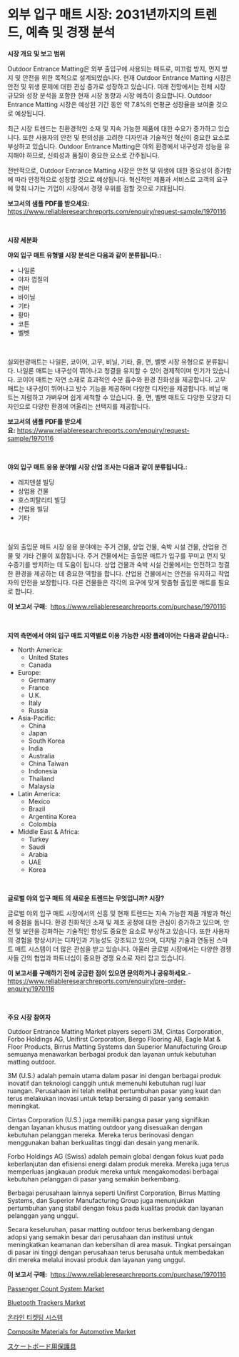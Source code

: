 <p><h1>외부 입구 매트 시장: 2031년까지의 트렌드, 예측 및 경쟁 분석</h1></p><p><strong>시장 개요 및 보고 범위</strong></p>
<p><p>Outdoor Entrance Matting은 외부 출입구에 사용되는 매트로, 미끄럼 방지, 먼지 방지 및 안전을 위한 목적으로 설계되었습니다. 현재 Outdoor Entrance Matting 시장은 안전 및 위생 문제에 대한 관심 증가로 성장하고 있습니다. 미래 전망에서는 전체 시장 규모와 성장 분석을 포함한 현재 시장 동향과 시장 예측이 중요합니다. Outdoor Entrance Matting 시장은 예상된 기간 동안 약 7.8%의 연평균 성장율을 보여줄 것으로 예상됩니다. </p><p>최근 시장 트렌드는 친환경적인 소재 및 지속 가능한 제품에 대한 수요가 증가하고 있습니다. 또한 사용자의 안전 및 편의성을 고려한 디자인과 기술적인 혁신이 중요한 요소로 부상하고 있습니다. Outdoor Entrance Matting은 야외 환경에서 내구성과 성능을 유지해야 하므로, 신뢰성과 품질이 중요한 요소로 간주됩니다. </p><p>전반적으로, Outdoor Entrance Matting 시장은 안전 및 위생에 대한 중요성이 증가함에 따라 안정적으로 성장할 것으로 예상됩니다. 혁신적인 제품과 서비스로 고객의 요구에 맞춰 나가는 기업이 시장에서 경쟁 우위를 점할 것으로 기대됩니다.</p></p>
<p><strong>보고서의 샘플 PDF를 받으세요:</strong> <a href="https://www.reliableresearchreports.com/enquiry/request-sample/1970116">https://www.reliableresearchreports.com/enquiry/request-sample/1970116</a></p>
<p>&nbsp;</p>
<p><strong>시장 세분화</strong></p>
<p><strong>야외 입구 매트 유형별 시장 분석은 다음과 같이 분류됩니다.:</strong></p>
<p><ul><li>나일론</li><li>야자 껍질의</li><li>러버</li><li>바이닐</li><li>기타</li><li>황마</li><li>코튼</li><li>벨벳</li></ul></p>
<p>&nbsp;</p>
<p><p>실외현광매트는 나일론, 코이어, 고무, 비닐, 기타, 줄, 면, 벨벳 시장 유형으로 분류됩니다. 나일론 매트는 내구성이 뛰어나고 청결을 유지할 수 있어 경제적이며 인기가 있습니다. 코이어 매트는 자연 소재로 효과적인 수분 흡수와 환경 친화성을 제공합니다. 고무 매트는 내구성이 뛰어나고 방수 기능을 제공하며 다양한 디자인을 제공합니다. 비닐 매트는 저렴하고 가벼우며 쉽게 세척할 수 있습니다. 줄, 면, 벨벳 매트도 다양한 모양과 디자인으로 다양한 환경에 어울리는 선택지를 제공합니다.</p></p>
<p><strong>보고서의 샘플 PDF를 받으세요:</strong>&nbsp;<a href="https://www.reliableresearchreports.com/enquiry/request-sample/1970116">https://www.reliableresearchreports.com/enquiry/request-sample/1970116</a></p>
<p>&nbsp;</p>
<p><strong> 야외 입구 매트 응용 분야별 시장 산업 조사는 다음과 같이 분류됩니다.:</strong></p>
<p><ul><li>레지덴셜 빌딩</li><li>상업용 건물</li><li>호스피탈리티 빌딩</li><li>산업용 빌딩</li><li>기타</li></ul></p>
<p>&nbsp;</p>
<p><p>실외 출입문 매트 시장 응용 분야에는 주거 건물, 상업 건물, 숙박 시설 건물, 산업용 건물 및 기타 건물이 포함됩니다. 주거 건물에서는 출입문 매트가 입구를 꾸미고 먼지 및 수증기를 방지하는 데 도움이 됩니다. 상업 건물과 숙박 시설 건물에서는 안전하고 청결한 환경을 제공하는 데 중요한 역할을 합니다. 산업용 건물에서는 안전을 유지하고 작업자의 안전을 보장합니다. 다른 건물들은 각각의 요구에 맞게 맞춤형 출입문 매트를 필요로 합니다.</p></p>
<p><strong>이 보고서 구매:</strong>&nbsp; <a href="https://www.reliableresearchreports.com/purchase/1970116">https://www.reliableresearchreports.com/purchase/1970116</a></p>
<p>&nbsp;</p>
<p><strong>지역 측면에서 야외 입구 매트 지역별로 이용 가능한 시장 플레이어는 다음과 같습니다.:</strong></p>
<p><ul>
    <li>
        North America:
        <ul>
            <li>United States</li>
            <li>Canada</li>
        </ul>
    </li>
    <li>
        Europe:
        <ul>
            <li>Germany</li>
            <li>France</li>
            <li>U.K.</li>
            <li>Italy</li>
            <li>Russia</li>
        </ul>
    </li>
    <li>
        Asia-Pacific:
        <ul>
            <li>China</li>
            <li>Japan</li>
            <li>South Korea</li>
            <li>India</li>
            <li>Australia</li>
            <li>China Taiwan</li>
            <li>Indonesia</li>
            <li>Thailand</li>
            <li>Malaysia</li>
        </ul>
    </li>
    <li>
        Latin America:
        <ul>
            <li>Mexico</li>
            <li>Brazil</li>
            <li>Argentina Korea</li>
            <li>Colombia</li>
        </ul>
    </li>
    <li>
        Middle East & Africa:
        <ul>
            <li>Turkey</li>
            <li>Saudi</li>
            <li>Arabia</li>
            <li>UAE</li>
            <li>Korea</li>
        </ul>
    </li>
    </ul></p>
<p>&nbsp;</p>
<p><strong>글로벌 야외 입구 매트 의 새로운 트렌드는 무엇입니까? 시장?</strong></p>
<p><p>글로벌 야외 입구 매트 시장에서의 신흥 및 현재 트렌드는 지속 가능한 제품 개발과 혁신에 중점을 둡니다. 환경 친화적인 소재 및 제조 공정에 대한 관심이 증가하고 있으며, 안전 및 보안을 강화하는 기술적인 향상도 중요한 요소로 부상하고 있습니다. 또한 사용자의 경험을 향상시키는 디자인과 기능성도 강조되고 있으며, 디지털 기술과 연동된 스마트 매트 시스템이 더 많은 관심을 받고 있습니다. 아울러 글로벌 시장에서는 다양한 경쟁사들 간의 협업과 파트너십이 중요한 경쟁 요소로 자리 잡고 있습니다.</p></p>
<p><strong>이 보고서를 구매하기 전에 궁금한 점이 있으면 문의하거나 공유하세요.</strong>- <a href="https://www.reliableresearchreports.com/enquiry/pre-order-enquiry/1970116">https://www.reliableresearchreports.com/enquiry/pre-order-enquiry/1970116</a></p>
<p>&nbsp;</p>
<p><strong>주요 시장 참여자</strong></p>
<p><p>Outdoor Entrance Matting Market players seperti 3M, Cintas Corporation, Forbo Holdings AG, Unifirst Corporation, Bergo Flooring AB, Eagle Mat & Floor Products, Birrus Matting Systems dan Superior Manufacturing Group semuanya menawarkan berbagai produk dan layanan untuk kebutuhan matting outdoor.</p><p>3M (U.S.) adalah pemain utama dalam pasar ini dengan berbagai produk inovatif dan teknologi canggih untuk memenuhi kebutuhan rugi luar ruangan. Perusahaan ini telah melihat pertumbuhan pasar yang kuat dan terus melakukan inovasi untuk tetap bersaing di pasar yang semakin meningkat.</p><p>Cintas Corporation (U.S.) juga memiliki pangsa pasar yang signifikan dengan layanan khusus matting outdoor yang disesuaikan dengan kebutuhan pelanggan mereka. Mereka terus berinovasi dengan menggunakan bahan berkualitas tinggi dan desain yang menarik.</p><p>Forbo Holdings AG (Swiss) adalah pemain global dengan fokus kuat pada keberlanjutan dan efisiensi energi dalam produk mereka. Mereka juga terus memperluas jangkauan produk mereka untuk mengakomodasi berbagai kebutuhan pelanggan di pasar yang semakin berkembang.</p><p>Berbagai perusahaan lainnya seperti Unifirst Corporation, Birrus Matting Systems, dan Superior Manufacturing Group juga menunjukkan pertumbuhan yang stabil dengan fokus pada kualitas produk dan layanan pelanggan yang unggul.</p><p>Secara keseluruhan, pasar matting outdoor terus berkembang dengan adopsi yang semakin besar dari perusahaan dan institusi untuk meningkatkan keamanan dan kebersihan di area masuk. Tingkat persaingan di pasar ini tinggi dengan perusahaan terus berusaha untuk membedakan diri mereka melalui inovasi produk dan layanan yang unggul.</p></p>
<p><strong>이 보고서 구매:</strong>&nbsp;&nbsp;<a href="https://www.reliableresearchreports.com/purchase/1970116">https://www.reliableresearchreports.com/purchase/1970116</a></p>
<p><p><a href="https://issuu.com/reportprime-2/docs/passenger-count-system-market-size-2030.pptx">Passenger Count System Market</a></p><p><a href="https://github.com/juancolorado15/Market-Research-Report-List-2/blob/main/bluetooth-trackers-market.md">Bluetooth Trackers Market</a></p><p><a href="https://github.com/CliftonFisher9067/Market-Research-Report-List-1/blob/main/108656011225.md">온라인 티켓팅 시스템</a></p><p><a href="https://issuu.com/reportprime-2/docs/composite-materials-for-automotive-market-size-203">Composite Materials for Automotive Market</a></p><p><a href="https://github.com/EmoryYundt1935/Market-Research-Report-List-1/blob/main/341544512007.md">スケートボード用保護具</a></p></p>
